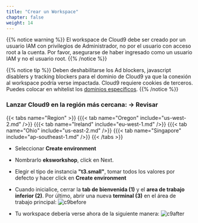 ```yaml
---
title: "Crear un Workspace"
chapter: false
weight: 14
---
```


{{% notice warning %}}
El workspace de Cloud9 debe ser creado por un usuario IAM con privilegios de Administrador, no por el usuario con acceso root a la cuenta. Por favor, asegurarse de haber ingresado como un usuario IAM y no el usuario root.
{{% /notice %}}

<!---
{{% notice info %}}
This workshop was designed to run in the **Oregon (us-west-2)** region. **Please don't
run in any other region.** Future versions of this workshop will expand region availability,
and this message will be removed.
{{% /notice %}}
-->

{{% notice tip %}}
Deben deshabilitarse los Ad blockers, javascript disablers y tracking blockers para el dominio de Cloud9 ya que la conexión al workspace podría verse impactada.
Cloud9 requiere cookies de terceros. Puedes colocar en whitelist los [dominios específicos]( https://docs.aws.amazon.com/cloud9/latest/user-guide/troubleshooting.html#troubleshooting-env-loading).
{{% /notice %}}

### Lanzar Cloud9 en la región más cercana: -> Revisar
{{< tabs name="Region" >}}
{{{< tab name="Oregon" include="us-west-2.md" />}}
{{{< tab name="Ireland" include="eu-west-1.md" />}}
{{{< tab name="Ohio" include="us-east-2.md" />}}
{{{< tab name="Singapore" include="ap-southeast-1.md" />}}
{{< /tabs >}}

- Seleccionar **Create environment**
- Nombrarlo **eksworkshop**, click en Next.
- Elegir el tipo de instancia **"t3.small"**, tomar todos los valores por defecto y hacer click en **Create environment**
- Cuando inicialice, cerrar la **tab de bienvenida (1)** y 
 el **area de trabajo inferior (2)**. Por último, abrir una nueva **terminal (3)** en el área de trabajo principal:
![c9before](/images/c9before.png)

- Tu workspace debería verse ahora de la siguiente manera:
![c9after](/images/c9after.png)


